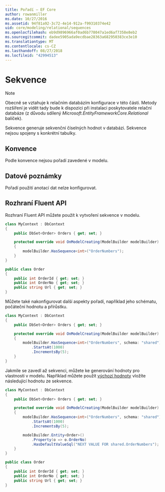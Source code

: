 ```yaml
---
title: Pořadí – EF Core
author: rowanmiller
ms.date: 10/27/2016
ms.assetid: 94f81a92-3c72-4e14-912a-f99310374e42
uid: core/modeling/relational/sequences
ms.openlocfilehash: eb9d9896966af0ad6b778047a1ed6af7358e8eb2
ms.sourcegitcommit: dadee5905ada9ecdbae28363a682950383ce3e10
ms.translationtype: MT
ms.contentlocale: cs-CZ
ms.lasthandoff: 08/27/2018
ms.locfileid: "42994513"
---
```

# <a name="sequences"></a>Sekvence

> [!NOTE]  
> Obecně se vztahuje k relačním databázím konfigurace v této části. Metody rozšíření je vidět tady bude k dispozici při instalaci poskytovatele relační databáze (z důvodu sdílený *Microsoft.EntityFrameworkCore.Relational* balíček).

Sekvence generuje sekvenční číselných hodnot v databázi. Sekvence nejsou spojeny s konkrétní tabulky.

## <a name="conventions"></a>Konvence

Podle konvence nejsou pořadí zavedené v modelu.

## <a name="data-annotations"></a>Datové poznámky

Pořadí použití anotací dat nelze konfigurovat.

## <a name="fluent-api"></a>Rozhraní Fluent API

Rozhraní Fluent API můžete použít k vytvoření sekvence v modelu.

<!-- [!code-csharp[Main](samples/core/relational/Modeling/FluentAPI/Samples/Relational/Sequence.cs?highlight=7)] -->
``` csharp
class MyContext : DbContext
{
    public DbSet<Order> Orders { get; set; }

    protected override void OnModelCreating(ModelBuilder modelBuilder)
    {
        modelBuilder.HasSequence<int>("OrderNumbers");
    }
}

public class Order
{
    public int OrderId { get; set; }
    public int OrderNo { get; set; }
    public string Url { get; set; }
}
```

Můžete také nakonfigurovat další aspekty pořadí, například jeho schématu, počáteční hodnotu a přírůstku.

<!-- [!code-csharp[Main](samples/core/relational/Modeling/FluentAPI/Samples/Relational/SequenceConfigured.cs?highlight=7,8,9)] -->
``` csharp
class MyContext : DbContext
{
    public DbSet<Order> Orders { get; set; }

    protected override void OnModelCreating(ModelBuilder modelBuilder)
    {
        modelBuilder.HasSequence<int>("OrderNumbers", schema: "shared")
            .StartsAt(1000)
            .IncrementsBy(5);
    }
}
```

Jakmile se zavedl až sekvenci, můžete ke generování hodnoty pro vlastnosti v modelu. Například můžete použít [výchozí hodnoty](default-values.md) vložíte následující hodnotu ze sekvence.

<!-- [!code-csharp[Main](samples/core/relational/Modeling/FluentAPI/Samples/Relational/SequenceUsed.cs?highlight=11,12,13)] -->
``` csharp
class MyContext : DbContext
{
    public DbSet<Order> Orders { get; set; }

    protected override void OnModelCreating(ModelBuilder modelBuilder)
    {
        modelBuilder.HasSequence<int>("OrderNumbers", schema: "shared")
            .StartsAt(1000)
            .IncrementsBy(5);

        modelBuilder.Entity<Order>()
            .Property(o => o.OrderNo)
            .HasDefaultValueSql("NEXT VALUE FOR shared.OrderNumbers");
    }
}

public class Order
{
    public int OrderId { get; set; }
    public int OrderNo { get; set; }
    public string Url { get; set; }
}
```
